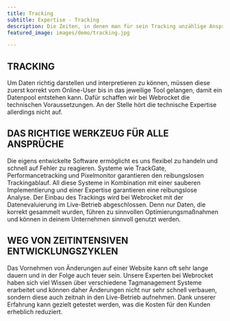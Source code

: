 ```yaml
---
title: Tracking
subtitle: Expertise - Tracking
description: Die Zeiten, in denen man für sein Tracking unzählige Ansprechpartner für einen vernünftig umgesetzten Analyseprozess konsultieren musste, sind mit Webrocket vorbei.
featured_image: images/demo/tracking.jpg

---
```


## TRACKING

Um Daten richtig darstellen und interpretieren zu können, müssen diese zuerst korrekt vom Online-User bis in das jeweilige Tool gelangen, damit ein Datenpool entstehen kann. Dafür schaffen wir bei Webrocket die technischen Voraussetzungen. An der Stelle hört die technische Expertise allerdings nicht auf.

## DAS RICHTIGE WERKZEUG FÜR ALLE ANSPRÜCHE

Die eigens entwickelte Software ermöglicht es uns flexibel zu handeln und schnell auf Fehler zu reagieren. Systeme wie TrackGate, Performancetracking und Pixelmonitor garantieren den reibungslosen Trackingablauf. All diese Systeme in Kombination mit einer sauberen Implementierung und einer Expertise garantieren eine reibungslose Analyse. Der Einbau des Trackings wird bei Webrocket mit der Datenevaluierung im Live-Betrieb abgeschlossen. Denn nur Daten, die korrekt gesammelt wurden, führen zu sinnvollen Optimierungsmaßnahmen und können in deinem Unternehmen sinnvoll genutzt werden.

## WEG VON ZEITINTENSIVEN ENTWICKLUNGSZYKLEN

Das Vornehmen von Änderungen auf einer Website kann oft sehr lange dauern und in der Folge auch teuer sein. Unsere Experten bei Webrocket haben sich viel Wissen über verschiedene Tagmanagement Systeme erarbeitet und können daher Änderungen nicht nur sehr schnell verbauen, sondern diese auch zeitnah in den Live-Betrieb aufnehmen. Dank unserer Erfahrung kann gezielt getestet werden, was die Kosten für den Kunden erheblich reduziert.
